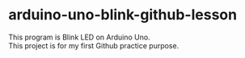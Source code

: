 # arduino-uno-blink-github-lesson

This program is Blink LED on Arduino Uno.  
This project is for my first Github practice purpose. 
